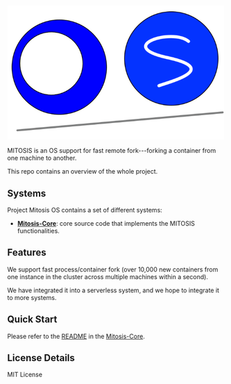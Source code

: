 <img src="docs/image/logo.png" width="500">

MITOSIS is an OS support for fast remote fork---forking a container from one machine to another. 

This repo contains an overview of the whole project.

## Systems

Project Mitosis OS contains a set of different systems:

- [**Mitosis-Core**](https://github.com/ProjectMitosisOS/mitosis-core): core source code that implements the MITOSIS functionalities.

## Features

We support fast process/container fork (over 10,000 new containers from one instance in the cluster across multiple machines within a second).

We have integrated it into a serverless system, and we hope to integrate it to more systems.

## Quick Start

Please refer to the [README](https://github.com/ProjectMitosisOS/mitosis-core#readme) in the [Mitosis-Core](https://github.com/ProjectMitosisOS/mitosis-core).

## License Details

MIT License
